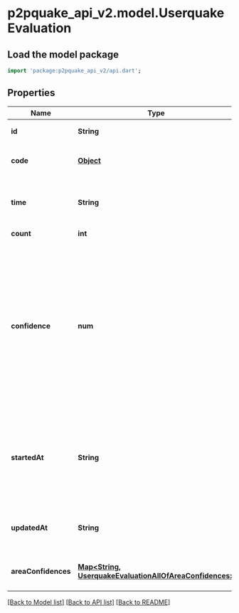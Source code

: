 # p2pquake_api_v2.model.UserquakeEvaluation

## Load the model package
```dart
import 'package:p2pquake_api_v2/api.dart';
```

## Properties
Name | Type | Description | Notes
------------ | ------------- | ------------- | -------------
**id** | **String** | 情報を一意に識別するID | 
**code** | [**Object**](.md) | 情報コード。常に9611です。 | 
**time** | **String** | 評価日時。形式は `2006/01/02 15:04:05.999` です。 | 
**count** | **int** | 件数 | 
**confidence** | **num** | P2P地震情報 Beta3 における信頼度（0～1）   0: 非表示、0.97015: レベル1、0.96774: レベル2、0.97024: レベル3、0.98052: レベル4。   値は適合率 (precision) です。  | 
**startedAt** | **String** | 開始日時。地震感知情報のイベントを一意に識別するキーとなります。 形式は `2006/01/02 15:04:05.999` です。  | [optional] 
**updatedAt** | **String** | 更新日時。形式は `2006/01/02 15:04:05.999` です。 | [optional] 
**areaConfidences** | [**Map<String, UserquakeEvaluationAllOfAreaConfidences>**](UserquakeEvaluationAllOfAreaConfidences.md) | 地域ごとの信頼度情報 | [optional] [default to const {}]

[[Back to Model list]](../README.md#documentation-for-models) [[Back to API list]](../README.md#documentation-for-api-endpoints) [[Back to README]](../README.md)


